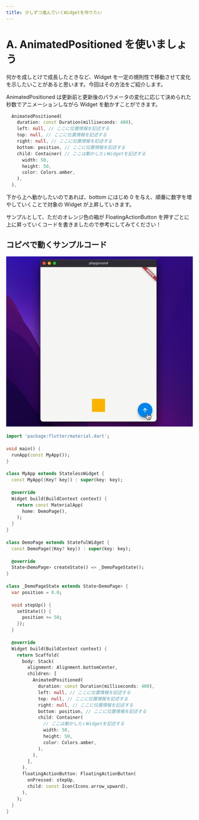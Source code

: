 ```yaml
---
title: 少しずつ進んでいくWidgetを作りたい
---
```


# A. AnimatedPositioned を使いましょう

何かを成しとけで成長したときなど、Widget を一定の規則性で移動させて変化を示したいことがあると思います。今回はその方法をご紹介します。

AnimatedPositioned は更新前と更新後のパラメータの変化に応じて決められた秒数でアニメーションしながら Widget を動かすことができます。

```dart
  AnimatedPositioned(
    duration: const Duration(milliseconds: 400),
    left: null, // ここに位置情報を記述する
    top: null, // ここに位置情報を記述する
    right: null, // ここに位置情報を記述する
    bottom: position, // ここに位置情報を記述する
    child: Container( // ここは動かしたいWidgetを記述する
      width: 50,
      height: 50,
      color: Colors.amber,
    ),
  ),
```

下から上へ動かしたいのであれば、bottom にはじめ 0 を与え、順番に数字を増やしていくことで対象の Widget が上昇していきます。

サンプルとして、ただのオレンジ色の箱が FloatingActionButton を押すごとに上に昇っていくコードを書きましたので参考にしてみてください！

## コピペで動くサンプルコード

![](/images/q18/1.gif)

```dart
import 'package:flutter/material.dart';

void main() {
  runApp(const MyApp());
}

class MyApp extends StatelessWidget {
  const MyApp({Key? key}) : super(key: key);

  @override
  Widget build(BuildContext context) {
    return const MaterialApp(
      home: DemoPage(),
    );
  }
}

class DemoPage extends StatefulWidget {
  const DemoPage({Key? key}) : super(key: key);

  @override
  State<DemoPage> createState() => _DemoPageState();
}

class _DemoPageState extends State<DemoPage> {
  var position = 0.0;

  void stepUp() {
    setState(() {
      position += 50;
    });
  }

  @override
  Widget build(BuildContext context) {
    return Scaffold(
      body: Stack(
        alignment: Alignment.bottomCenter,
        children: [
          AnimatedPositioned(
            duration: const Duration(milliseconds: 400),
            left: null, // ここに位置情報を記述する
            top: null, // ここに位置情報を記述する
            right: null, // ここに位置情報を記述する
            bottom: position, // ここに位置情報を記述する
            child: Container(
              // ここは動かしたいWidgetを記述する
              width: 50,
              height: 50,
              color: Colors.amber,
            ),
          ),
        ],
      ),
      floatingActionButton: FloatingActionButton(
        onPressed: stepUp,
        child: const Icon(Icons.arrow_upward),
      ),
    );
  }
}
```
